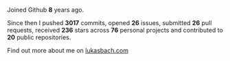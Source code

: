 Joined Github **8** years ago.

Since then I pushed **3017** commits, opened **26** issues, submitted **26** pull requests, received **236** stars across **76** personal projects and contributed to **20** public repositories.

Find out more about me on [lukasbach.com](https://lukasbach.com)
